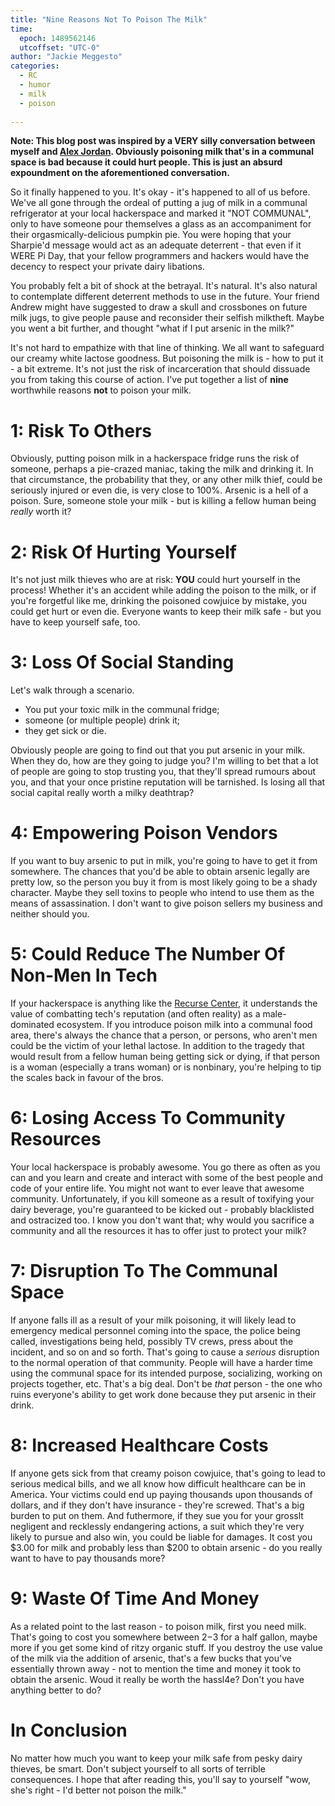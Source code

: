 ```yaml
---
title: "Nine Reasons Not To Poison The Milk"
time:
  epoch: 1489562146
  utcoffset: "UTC-0"
author: "Jackie Meggesto"
categories:
  - RC
  - humor
  - milk
  - poison
  
---
```


**Note: This blog post was inspired by a VERY silly conversation between myself and [Alex Jordan](https://strugee.net). Obviously poisoning milk that's in a communal space is bad because it could hurt people. This is just an absurd expoundment on the aforementioned conversation.** 

So it finally happened to you. It's okay - it's happened to all of us before. We've all gone through the ordeal of putting a jug of milk in a communal refrigerator at your local hackerspace and marked it "NOT COMMUNAL", only to have someone pour themselves a glass as an accompaniment for their orgasmically-delicious pumpkin pie. You were hoping that your Sharpie'd message would act as an adequate deterrent - that even if it WERE Pi Day, that your fellow programmers and hackers would have the decency to respect your private dairy libations. 

You probably felt a bit of shock at the betrayal. It's natural. It's also natural to contemplate different deterrent methods to use in the future. Your friend Andrew might have suggested to draw a skull and crossbones on future milk jugs, to give people pause and reconsider their selfish milktheft. Maybe you went a bit further, and thought "what if I put arsenic in the milk?"

It's not hard to empathize with that line of thinking. We all want to safeguard our creamy white lactose goodness. But poisoning the milk is - how to put it - a bit extreme. It's not just the risk of incarceration that should dissuade you from taking this course of action. I've put together a list of **nine** worthwhile reasons **not** to poison your milk.

# 1: Risk To Others

Obviously, putting poison milk in a hackerspace fridge runs the risk of someone, perhaps a pie-crazed maniac, taking the milk and drinking it. In that circumstance, the probability that they, or any other milk thief, could be seriously injured or even die, is very close to 100%. Arsenic is a hell of a poison. Sure, someone stole your milk - but is killing a fellow human being *really* worth it?

# 2: Risk Of Hurting Yourself

It's not just milk thieves who are at risk: **YOU** could hurt yourself in the process! Whether it's an accident while adding the poison to the milk, or if you're forgetful like me, drinking the poisoned cowjuice by mistake, you could get hurt or even die. Everyone wants to keep their milk safe - but you have to keep yourself safe, too.

# 3: Loss Of Social Standing

Let's walk through a scenario.

- You put your toxic milk in the communal fridge; 
- someone (or multiple people) drink it; 
- they get sick or die. 

Obviously people are going to find out that you put arsenic in your milk. When they do, how are they going to judge you? I'm willing to bet that a lot of people are going to stop trusting you, that they'll spread rumours about you, and that your once pristine reputation will be tarnished. Is losing all that social capital really worth a milky deathtrap?

# 4: Empowering Poison Vendors

If you want to buy arsenic to put in milk, you're going to have to get it from somewhere. The chances that you'd be able to obtain arsenic legally are pretty low, so the person you buy it from is most likely going to be a shady character. Maybe they sell toxins to people who intend to use them as the means of assassination. I don't want to give poison sellers my business and neither should you.

# 5: Could Reduce The Number Of Non-Men In Tech

If your hackerspace is anything like the [Recurse Center](https://www.recurse.com), it understands the value of combatting tech's reputation (and often reality) as a male-dominated ecosystem. If you introduce poison milk into a communal food area, there's always the chance that a person, or persons, who aren't men could be the victim of your lethal lactose. In addition to the tragedy that would result from a fellow human being getting sick or dying, if that person is a woman (especially a trans woman) or is nonbinary, you're helping to tip the scales back in favour of the bros. 

# 6: Losing Access To Community Resources

Your local hackerspace is probably awesome. You go there as often as you can and you learn and create and interact with some of the best people and code of your entire life. You might not want to ever leave that awesome community. Unfortunately, if you kill someone as a result of toxifying your dairy beverage, you're guaranteed to be kicked out - probably blacklisted and ostracized too. I know you don't want that; why would you sacrifice a community and all the resources it has to offer just to protect your milk?

# 7: Disruption To The Communal Space

If anyone falls ill as a result of your milk poisoning, it will likely lead to emergency medical personnel coming into the space, the police being called, investigations being held, possibly TV crews, press about the incident, and so on and so forth. That's going to cause a *serious* disruption to the normal operation of that community. People will have a harder time using the communal space for its intended purpose, socializing, working on projects together, etc. That's a big deal. Don't be *that* person - the one who ruins everyone's ability to get work done because they put arsenic in their drink.

# 8: Increased Healthcare Costs

If anyone gets sick from that creamy poison cowjuice, that's going to lead to serious medical bills, and we all know how difficult healthcare can be in America. Your victims could end up paying thousands upon thousands of dollars, and if they don't have insurance - they're screwed. That's a big burden to put on them. And futhermore, if they sue you for your grosslt negligent and recklessly endangering actions, a suit which they're very likely to pursue and also win, you could be liable for damages. It cost you $3.00 for milk and probably less than $200 to obtain arsenic - do you really want to have to pay thousands more?

# 9: Waste Of Time And Money

As a related point to the last reason - to poison milk, first you need milk. That's going to cost you somewhere between $2-$3 for a half gallon, maybe more if you get some kind of ritzy organic stuff. If you destroy the use value of the milk via the addition of arsenic, that's a few bucks that you've essentially thrown away - not to mention the time and money it took to obtain the arsenic. Woud it really be worth the hassl4e? Don't you have anything better to do?

# In Conclusion

No matter how much you want to keep your milk safe from pesky dairy thieves, be smart. Don't subject yourself to all sorts of terrible consequences. I hope that after reading this, you'll say to yourself "wow, she's right - I'd better not poison the milk."


